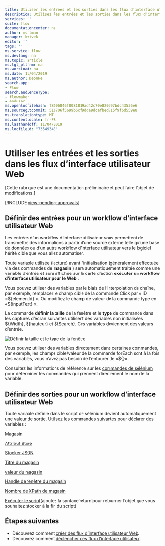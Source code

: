 ```yaml
---
title: Utiliser les entrées et les sorties dans les flux d’interface utilisateur Web | Microsoft Docs
description: Utilisez les entrées et les sorties dans les flux d’interface utilisateur Web.
services: ''
suite: flow
documentationcenter: na
author: msftman
manager: kvivek
editor: ''
tags: ''
ms.service: flow
ms.devlang: na
ms.topic: article
ms.tgt_pltfrm: na
ms.workload: na
ms.date: 11/04/2019
ms.author: DeonHe
search.app:
- Flow
search.audienceType:
- flowmaker
- enduser
ms.openlocfilehash: f8506846f8081819ad42c70e820397bdc43536e6
ms.sourcegitcommit: 510706f5699b6cf9dda9dcafbed715f9f6d559e8
ms.translationtype: MT
ms.contentlocale: fr-FR
ms.lasthandoff: 11/04/2019
ms.locfileid: "73549343"
---
```

# <a name="use-inputs-and-outputs-in-web-ui-flows"></a>Utiliser les entrées et les sorties dans les flux d’interface utilisateur Web

[Cette rubrique est une documentation préliminaire et peut faire l’objet de modifications.]

[!INCLUDE [view-pending-approvals](../includes/cc-rebrand.md)]

## <a name="define-inputs-for-a-web-ui-flow"></a>Définir des entrées pour un workflow d’interface utilisateur Web

Les entrées d’un workflow d’interface utilisateur vous permettent de transmettre des informations à partir d’une source externe telle qu’une base de données ou d’un autre workflow d’interface utilisateur vers le logiciel hérité cible que vous allez automatiser.

Toute variable utilisée (lecture) avant l’initialisation (généralement effectuée via des commandes de **magasin** ) sera automatiquement traitée comme une variable d’entrée et sera affichée sur la carte d’action **exécuter un workflow d’interface utilisateur pour le Web** .

Vous pouvez utiliser des variables par le biais de l’interpolation de chaîne, par exemple, remplacer le champ cible de la commande Click par « ID =\${elementId} ». Ou modifiez le champ de valeur de la commande type en «\${inputText} ».

La commande **définir la taille** de la fenêtre et le **type** de commande dans les captures d’écran suivantes utilisent des variables non initialisées \${Width}, \${hauteur} et \${Search}. Ces variables deviennent des valeurs d’entrée.

![Définir la taille et le type de la fenêtre](../media/inputs-outputs-web/f05cb445dad212aaf395b66ba969622c.png "Définir la taille et le type de la fenêtre")

Vous pouvez utiliser des variables directement dans certaines commandes, par exemple, les champs cible/valeur de la commande forEach sont à la fois des variables, vous n’avez pas besoin de l’entourer de «\${}».

Consultez les informations de référence sur les [commandes de sélénium](https://www.seleniumhq.org/selenium-ide/docs/en/api/commands/) pour déterminer les commandes qui prennent directement le nom de la variable.

## <a name="define-outputs-for-a-web-ui-flow"></a>Définir des sorties pour un workflow d’interface utilisateur Web

Toute variable définie dans le script de sélénium devient automatiquement une valeur de sortie. Utilisez les commandes suivantes pour déclarer des variables :

[Magasin](https://www.seleniumhq.org/selenium-ide/docs/en/api/commands/#store)

[Attribut Store](https://www.seleniumhq.org/selenium-ide/docs/en/api/commands/#store-attribute)

[Stocker JSON](https://www.seleniumhq.org/selenium-ide/docs/en/api/commands/#store-json)

[Titre du magasin](https://www.seleniumhq.org/selenium-ide/docs/en/api/commands/#store-title)

[valeur du magasin](https://www.seleniumhq.org/selenium-ide/docs/en/api/commands/#store-value)

[Handle de fenêtre du magasin](https://www.seleniumhq.org/selenium-ide/docs/en/api/commands/#store-window-handle)

[Nombre de XPath de magasin](https://www.seleniumhq.org/selenium-ide/docs/en/api/commands/#store-xpath-count)

[Exécuter le script](https://www.seleniumhq.org/selenium-ide/docs/en/api/commands/#execute-script)(ajoutez la syntaxe’return’pour retourner l’objet que vous souhaitez stocker à la fin du script)

## <a name="next-steps"></a>Étapes suivantes

- Découvrez comment [créer des flux d’interface utilisateur Web](create-web.md).
- Découvrez comment [déclencher des flux d’interface utilisateur](run-ui-flow.md).

